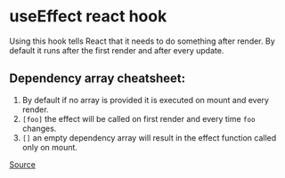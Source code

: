 # useEffect react hook

Using this hook tells React that it needs to do something after render. By default it runs after the first render
and after every update.

## Dependency array cheatsheet:
1. By default if no array is provided it is executed on mount and every render.
2. `[foo]` the effect will be called on first render and every time `foo` changes.
3. `[]` an empty dependency array will result in the effect function called only on mount.

[Source](https://react-hooks-cheatsheet.com/useeffect)
